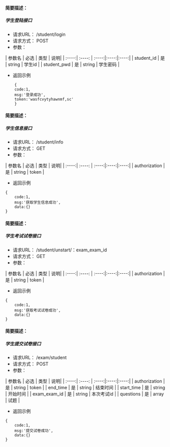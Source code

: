 <!--
 * @Author: your name
 * @Date: 2020-10-18 18:23:44
 * @LastEditTime: 2020-10-18 20:53:31
 * @LastEditors: your name
 * @Description: In User Settings Edit
 * @FilePath: \接口文档\student.md
-->
#### 简要描述：

  ##### 学生登陆接口
- 请求URL：
   /student/login
- 请求方式：
 POST
- 参数：

| 参数名 | 必选 | 类型 |  说明|
| :----:| :----: | :----:|:----:|:----:|
| student_id | 是 |  string | 学生id |
| student_pwd | 是 |  string | 学生密码 |
- 返回示例
```
    {
    code:1,
    msg:'登录成功',
    token:'wasfcvytyhawnmf,sc'
    }
```

#### 简要描述：

  ##### 学生信息接口
- 请求URL：
   /student/info
- 请求方式：
 GET
- 参数：

| 参数名 | 必选 | 类型 |  说明|
| :----:| :----: | :----:|:----:|:----:|
| authorization | 是 |  string | token |
- 返回示例
```
{
    code:1,
    msg:'获取学生信息成功',
    data:{}
}
```

#### 简要描述：

  ##### 学生考试试卷接口
- 请求URL：
   /student/unstart/：exam_exam_id
- 请求方式：
 GET
- 参数：

| 参数名 | 必选 | 类型 |  说明|
| :----:| :----: | :----:|:----:|:----:|
| authorization | 是 |  string | token |
- 返回示例
```
{
    code:1,
    msg:'获取考试试卷成功',
    data:{}
}
```

#### 简要描述：

  ##### 学生提交试卷接口
- 请求URL：
   /exam/student
- 请求方式：
 POST
- 参数：

| 参数名 | 必选 | 类型 |  说明|
| :----:| :----: | :----:|:----:|:----:|
| authorization | 是 |  string | token |
| end_time | 是 |  string | 结束时间 |
| start_time | 是 |  string | 开始时间 |
| exam_exam_id | 是 |  string | 本次考试id |
| questions | 是 | array | 试题 |
- 返回示例
```
{
    code:1,
    msg:'提交试卷成功',
    data:{}
}
```